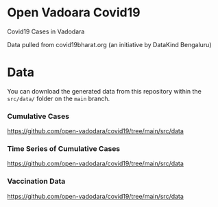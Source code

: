 # Open Vadoara Covid19

Covid19 Cases in Vadodara

Data pulled from covid19bharat.org (an initiative by DataKind Bengaluru)

# Data

You can download the generated data from this repository within the `src/data/` folder on the `main` branch.

### Cumulative Cases
https://github.com/open-vadodara/covid19/tree/main/src/data

### Time Series of Cumulative Cases
https://github.com/open-vadodara/covid19/tree/main/src/data

### Vaccination Data
https://github.com/open-vadodara/covid19/tree/main/src/data
